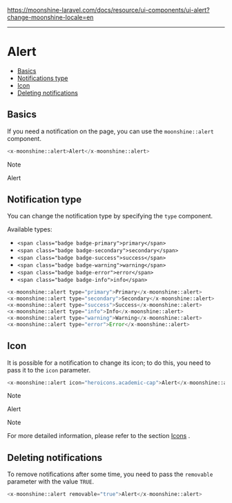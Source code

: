 https://moonshine-laravel.com/docs/resource/ui-components/ui-alert?change-moonshine-locale=en

------
# Alert

- [Basics](#basics)
- [Notifications type](#type)
- [Icon](#icon) 
- [Deleting notifications](#removable) 

<a name="basics"></a>
## Basics

If you need a notification on the page, you can use the `moonshine::alert` component.

```php
<x-moonshine::alert>Alert</x-moonshine::alert>
```

> [!NOTE]
> Alert

<a name="type"></a>
## Notification type

You can change the notification type by specifying the `type` component.

Available types:

- `<span class="badge badge-primary">primary</span>`
- `<span class="badge badge-secondary">secondary</span>`
- `<span class="badge badge-success">success</span>`
- `<span class="badge badge-warning">warning</span>`
- `<span class="badge badge-error">error</span>`
- `<span class="badge badge-info">info</span>`

```php
<x-moonshine::alert type="primary">Primary</x-moonshine::alert>
<x-moonshine::alert type="secondary">Secondary</x-moonshine::alert>
<x-moonshine::alert type="success">Success</x-moonshine::alert>
<x-moonshine::alert type="info">Info</x-moonshine::alert>
<x-moonshine::alert type="warning">Warning</x-moonshine::alert>
<x-moonshine::alert type="error">Error</x-moonshine::alert>
```

<a name="icon"></a>
## Icon

It is possible for a notification to change its icon; to do this, you need to pass it to the `icon` parameter.

```php
<x-moonshine::alert icon="heroicons.academic-cap">Alert</x-moonshine::alert>
```

> [!NOTE]
> Alert

> [!NOTE]
> For more detailed information, please refer to the section [Icons](https://moonshine-laravel.com/docs/resource/appearance/icons) .

<a name="removable"></a>
## Deleting notifications

To remove notifications after some time, you need to pass the `removable` parameter with the value `TRUE`.

```php
<x-moonshine::alert removable="true">Alert</x-moonshine::alert>
```
